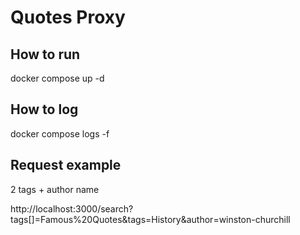 # Quotes Proxy

## How to run

docker compose up -d

## How to log

docker compose logs -f

## Request example

2 tags + author name

http://localhost:3000/search?tags[]=Famous%20Quotes&tags=History&author=winston-churchill